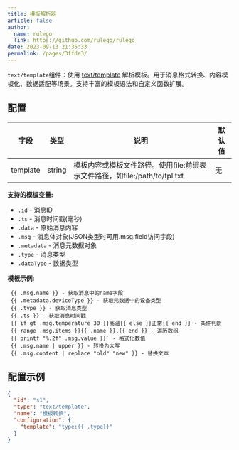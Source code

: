 ```yaml
---
title: 模板解析器
article: false
author: 
  name: rulego
  link: https://github.com/rulego/rulego
date: 2023-09-13 21:35:33
permalink: /pages/3ffde3/
---
```

`text/template`组件：使用 [text/template](https://pkg.go.dev/text/template) 解析模板。用于消息格式转换、内容模板化、数据适配等场景。支持丰富的模板语法和自定义函数扩展。

## 配置

| 字段       | 类型     | 说明                                                 | 默认值 |
|----------|--------|----------------------------------------------------|-----|
| template | string | 模板内容或模板文件路径。使用file:前缀表示文件路径，如file:/path/to/tpl.txt | 无   |

**支持的模板变量:**
- `.id` - 消息ID
- `.ts` - 消息时间戳(毫秒)
- `.data` - 原始消息内容
- `.msg` - 消息体对象(JSON类型时可用.msg.field访问字段)
- `.metadata` - 消息元数据对象
- `.type` - 消息类型
- `.dataType` - 数据类型

**模板示例:**
```text
 {{ .msg.name }} - 获取消息中的name字段
 {{ .metadata.deviceType }} - 获取元数据中的设备类型
 {{ .type }} - 获取消息类型
 {{ .ts }} - 获取消息时间戳
 {{ if gt .msg.temperature 30 }}高温{{ else }}正常{{ end }} - 条件判断
 {{ range .msg.items }}{{ .name }},{{ end }} - 遍历数组
 {{ printf "%.2f" .msg.value }}` - 格式化数值
 {{ .msg.name | upper }} - 转换为大写
 {{ .msg.content | replace "old" "new" }} - 替换文本
```
## 配置示例

```json
{
  "id": "s1",
  "type": "text/template",
  "name": "模板转换",
  "configuration": {
    "template": "type:{{ .type}}"
  }
}
```
